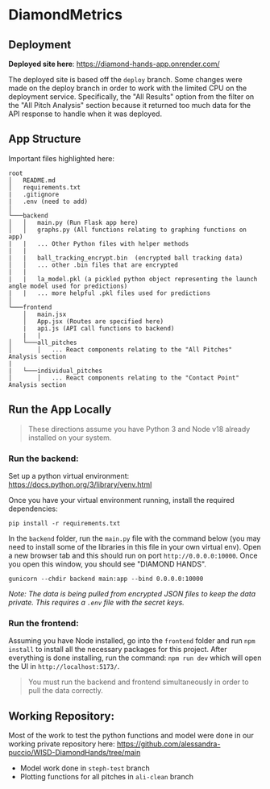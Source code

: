# DiamondMetrics

## Deployment
**Deployed site here**: https://diamond-hands-app.onrender.com/

The deployed site is based off the `deploy` branch. Some changes were made on the deploy branch in order to work with the limited CPU on the deployment service. Specifically, the "All Results" option from the filter on the "All Pitch Analysis" section because it returned too much data for the API response to handle when it was deployed. 

## App Structure
Important files highlighted here: 

```
root
│   README.md
│   requirements.txt  
|   .gitignore
|   .env (need to add)  
│
└───backend
│   │   main.py (Run Flask app here)
│   │   graphs.py (All functions relating to graphing functions on app)
|   |   ... Other Python files with helper methods 
|   |
|   |   ball_tracking_encrypt.bin  (encrypted ball tracking data)
│   │   ... other .bin files that are encrypted 
|   |   
|   |   la_model.pkl (a pickled python object representing the launch angle model used for predictions)
|   |   ... more helpful .pkl files used for predictions  
│   
└───frontend
    │   main.jsx
    │   App.jsx (Routes are specified here)
    |   api.js (API call functions to backend)
    |   |
│   └───all_pitches
│       │   ... React components relating to the "All Pitches" Analysis section 
|       
|   └───individual_pitches 
│       │   ... React components relating to the "Contact Point" Analysis section 

```

## **Run the App Locally**
>These directions assume you have Python 3 and Node v18 already installed on your system. 

### **Run the backend**: 

Set up a python virtual environment: https://docs.python.org/3/library/venv.html

Once you have your virtual environment running, install the required dependencies: 
```
pip install -r requirements.txt
```

In the `backend` folder, run the `main.py` file with the command below (you may need to install some of the libraries in this file in your own virtual env). Open a new browser tab and this should run on port `http://0.0.0.0:10000`. Once you open this window, you should see "DIAMOND HANDS". 
```
gunicorn --chdir backend main:app --bind 0.0.0.0:10000
```

*Note: The data is being pulled from encrypted JSON files to keep the data private. This requires a `.env` file with the secret keys.*

### **Run the frontend**: 
Assuming you have Node installed, go into the `frontend` folder and run `npm install` to install all the necessary packages for this project. After everything is done installing, run the command:  `npm run dev` which will open the UI in `http://localhost:5173/`. 
> You must run the backend and frontend simultaneously in order to pull the data correctly. 


## Working Repository:
Most of the work to test the python functions and model were done in our working private repository here: https://github.com/alessandra-puccio/WISD-DiamondHands/tree/main
- Model work done in `steph-test` branch
- Plotting functions for all pitches in `ali-clean` branch
